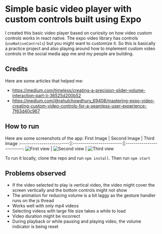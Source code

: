 # Simple basic video player with custom controls built using Expo

I created this basic video player based on curiosity on how video custom controls works in react native. The expo video library has controls (```useNativeControls```) but you might want to customize it. So this is basically a practice project and also playing around how to implement custom video controls in the social media app me and my people are building.

## Credits
Here are some articles that helped me:
* https://medium.com/timeless/creating-a-precision-slider-volume-interaction-part-ii-36525d200b52
* https://medium.com/@rahulchowdhury_69408/mastering-expo-video-creating-custom-video-controls-for-a-seamless-user-experience-7f63d40c967

## How to run
Here are some screenshots of the app:
First Image            |  Second Image      | Third Image
:-------------------------:|:-------------------------:|:-------------------------:
![First view](https://img.hotimg.com/video-player-one.jpeg) | ![Second view](https://img.hotimg.com/video-player-three.jpeg)   |   ![Third view](https://img.hotimg.com/video-player-two.jpeg)

To run it locally, clone the repo and run ```npm install```. Then run ```npm start```

## Problems observed
* If the video selected to play is vertical video, the video might cover the screen vertically and the bottom controls might not show
* The animation for reducing volume is a bit laggy as the gesture handler runs on the js thread
* Works well with only mp4 videos
* Selecting videos with large file size takes a while to load
* Video duration might be incorrect
* During playback or while pausing and playing video, the volume indicator is being reset